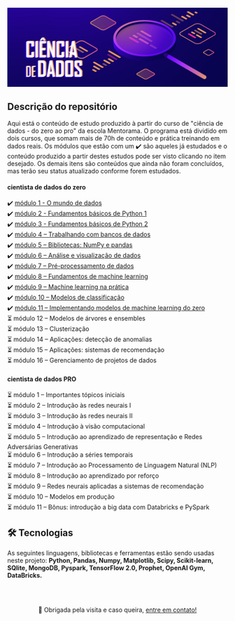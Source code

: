 <p align="center">
    <img alt="DataScience" title="#DataScience" src="/datascience.png" />
</p>

## Descrição do repositório

Aqui está o conteúdo de estudo produzido à partir do curso de "ciência de dados - do zero ao pro" da escola Mentorama. O programa está dividido em dois cursos, que 
somam mais de 70h de conteúdo e prática treinando em dados reais. Os módulos que estão com um ✔️ são aqueles já estudados e o conteúdo produzido a partir destes estudos
pode ser visto clicando no item desejado. Os demais itens são conteúdos que ainda não foram concluídos, mas terão seu status atualizado conforme forem estudados. 

#### cientista de dados do zero
✔️ [módulo 1 - O mundo de dados](https://github.com/princya-oliveira/data-science/tree/main/modulo_01_dados) <br>
✔️ [módulo 2 - Fundamentos básicos de Python 1 ](https://github.com/princya-oliveira/data-science/tree/main/modulo_02_fundamentos_python1) <br>
✔️ [módulo 3 - Fundamentos básicos de Python 2](https://github.com/princya-oliveira/data-science/tree/main/modulo_03_fundamentos_python2) <br>
✔️ [módulo 4 – Trabalhando com bancos de dados](https://github.com/princya-oliveira/data-science/tree/main/modulo_04_banco_dados) <br>
✔️ [módulo 5 – Bibliotecas: NumPy e pandas](https://github.com/princya-oliveira/data-science/tree/main/modulo_05_bibliotecas_numpy_pandas) <br>
✔️ [módulo 6 – Análise e visualização de dados](https://github.com/princya-oliveira/data-science/tree/main/modulo_06_analise_visualizacao_dados) <br>
✔️ [módulo 7 – Pré-processamento de dados](https://github.com/princya-oliveira/data-science/tree/main/modulo_07_preprocessamento_dados) <br>
✔️ [módulo 8 – Fundamentos de machine learning](https://github.com/princya-oliveira/data-science/tree/main/modulo_08_fundamentos_machine_learning) <br>
✔️ [módulo 9 – Machine learning na prática](https://github.com/princya-oliveira/data-science/tree/main/modulo_09_machine_learning_pratica) <br>
✔️ [módulo 10 – Modelos de classificação](https://github.com/princya-oliveira/data-science/tree/main/modulo_10_modelos_classificacao) <br>
✔️ [módulo 11 – Implementando modelos de machine learning do zero](https://github.com/princya-oliveira/data-science/tree/main/modulo_11_implementando_modelos_machine_learning_do_zero) <br>
⏳ módulo 12 – Modelos de árvores e ensembles<br>
⏳ módulo 13 – Clusterização<br>
⏳ módulo 14 – Aplicações: detecção de anomalias<br>
⏳ módulo 15 – Aplicações: sistemas de recomendação<br>
⏳ módulo 16 – Gerenciamento de projetos de dados<br>

#### cientista de dados PRO
⏳ módulo 1 – Importantes tópicos iniciais<br>
⏳ módulo 2 – Introdução às redes neurais I<br>
⏳ módulo 3 – Introdução às redes neurais II<br>
⏳ módulo 4 – Introdução à visão computacional<br>
⏳ módulo 5 – Introdução ao aprendizado de representação e Redes Adversárias Generativas<br>
⏳ módulo 6 – Introdução a séries temporais<br>
⏳ módulo 7 – Introdução ao Processamento de Linguagem Natural (NLP)<br>
⏳ módulo 8 – Introdução ao aprendizado por reforço<br>
⏳ módulo 9 – Redes neurais aplicadas a sistemas de recomendação<br>
⏳ módulo 10 – Modelos em produção<br>
⏳ módulo 11 – Bônus: introdução a big data com Databricks e PySpark<br>

## 🛠 Tecnologias

As seguintes linguagens, bibliotecas e ferramentas estão sendo usadas neste projeto:
**Python, Pandas, Numpy, Matplotlib, Scipy, Scikit-learn, SQlite, MongoDB, Pyspark, TensorFlow 2.0, Prophet, OpenAI Gym, DataBricks.** 

<br>
<br>

<p align="center">👋 Obrigada pela visita e caso queira,
<a href=https://www.linkedin.com/in/princya-oliveira/>entre em contato!</a>
</p>
